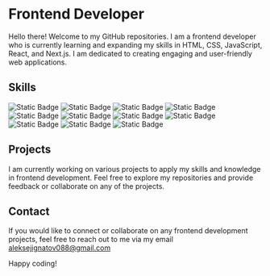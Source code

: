 # Frontend Developer

Hello there! Welcome to my GitHub repositories. I am a frontend developer who is currently learning and expanding my skills in HTML, CSS, JavaScript, React, and Next.js. I am dedicated to creating engaging and user-friendly web applications.

## Skills
![Static Badge](https://img.shields.io/badge/HTML-gray?logo=HTML5)
![Static Badge](https://img.shields.io/badge/CSS-gray?logo=css3)
![Static Badge](https://img.shields.io/badge/SASS-gray?logo=sass)
![Static Badge](https://img.shields.io/badge/JavaScript-gray?logo=javascript)
![Static Badge](https://img.shields.io/badge/TypeScript-gray?logo=TypeScript)
![Static Badge](https://img.shields.io/badge/React-gray?logo=react)
![Static Badge](https://img.shields.io/badge/Next.js-gray?logo=Next.js)
![Static Badge](https://img.shields.io/badge/ChakraUI-gray?logo=ChakraUI)
![Static Badge](https://img.shields.io/badge/Prisma-gray?logo=Prisma)
![Static Badge](https://img.shields.io/badge/Git-gray?logo=Git)
![Static Badge](https://img.shields.io/badge/GitHub-gray?logo=GitHub)

## Projects
I am currently working on various projects to apply my skills and knowledge in frontend development. Feel free to explore my repositories and provide feedback or collaborate on any of the projects.

## Contact
If you would like to connect or collaborate on any frontend development projects, feel free to reach out to me via my email aleksejignatov088@gmail.com 

Happy coding!
